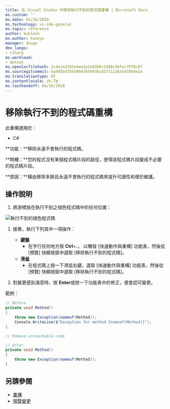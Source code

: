 ```yaml
---
title: 在 Visual Studio 中移除執行不到的程式碼重構 | Microsoft Docs
ms.custom: ''
ms.date: 01/26/2018
ms.technology: vs-ide-general
ms.topic: reference
author: kuhlenh
ms.author: kaseyu
manager: douge
dev_langs:
- csharp
ms.workload:
- dotnet
ms.openlocfilehash: 2c4e142582e4ee3a3e0308c5368c58fac79f8c6f
ms.sourcegitcommit: 6a9d5bd75e50947659fd6c837111a6a547884e2a
ms.translationtype: HT
ms.contentlocale: zh-TW
ms.lasthandoff: 04/16/2018
---
```

# <a name="remove-unreachable-code-refactoring"></a>移除執行不到的程式碼重構

此重構適用於：

- C#

**功能：**移除永遠不會執行的程式碼。

**時機：**您的程式沒有某個程式碼片段的路徑，使得該程式碼片段變成不必要的程式碼片段。

**原因：**藉由移除多餘且永遠不會執行的程式碼來提升可讀性和便於維護。

## <a name="how-to"></a>操作說明

1. 將游標放在執行不到之褪色程式碼中的任何位置：

![執行不到的褪色程式碼](media/unreachablecode-faded-cs.png)

1. 接著，執行下列其中一項操作：

   - **鍵盤**
     - 在字行任何地方按 **Ctrl**+**.**， 以觸發 [快速動作與重構] 功能表，然後從 [預覽] 快顯視窗中選取 [移除執行不到的程式碼]。
   - **滑鼠**
     - 在程式碼上按一下滑鼠右鍵，選取 [快速動作與重構] 功能表，然後從 [預覽] 快顯視窗中選取 [移除執行不到的程式碼]。

1. 對變更感到滿意時，按 **Enter**或按一下功能表中的修正，便會認可變更。

範例：

```csharp
// Before
private void Method()
{
    throw new Exception(nameof(Method));
    Console.WriteLine($"Exception for method {nameof(Method)}");
}

// Remove unreachable code

// After
private void Method()
{
    throw new Exception(nameof(Method));
}
```

## <a name="see-also"></a>另請參閱

- [重構](../refactoring-in-visual-studio.md)
- [預覽變更](../../ide/preview-changes.md)